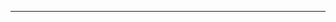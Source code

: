 <!--
CO_OP_TRANSLATOR_METADATA:
{
  "original_hash": "cffce88f960004dcc957455277e790f9",
  "translation_date": "2025-08-27T23:42:22+00:00",
  "source_file": "03-GettingStarted/05-stdio-server/README.md",
  "language_code": "fa"
}
-->


---


